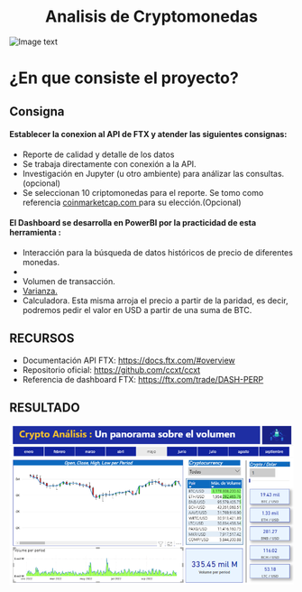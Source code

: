 
# <h1 align="center">Analisis de Cryptomonedas</h1>
![Image text](https://camo.githubusercontent.com/27f093140fdd2a067a211000b6bbf1b39d21dc125cd34b5f5411931c9d61e26e/68747470733a2f2f68656c702e6674782e636f6d2f68632f61727469636c655f6174746163686d656e74732f343430393939343937333834342f6d6365636c6970302e706e67)


# **¿En que consiste el proyecto?**

## Consigna

#### Establecer la conexion al API de FTX y atender las siguientes consignas:
* Reporte de calidad y detalle de los datos
* Se trabaja directamente con conexión a la API. 
* Investigación en Jupyter (u otro ambiente) para análizar las consultas. (opcional)
* Se seleccionan 10 criptomonedas para el reporte. Se tomo como referencia [coinmarketcap.com ](https://coinmarketcap.com/es/) para su elección.(Opcional)

#### El Dashboard se desarrolla en PowerBI por la practicidad de esta herramienta :
* Interacción para la búsqueda de datos históricos de precio de diferentes monedas.
* 
* Volumen de transacción.
* [Varianza.](https://economipedia.com/definiciones/varianza.html#:~:text=La%20varianza%20es%20una%20medida,la%20desviaci%C3%B3n%20t%C3%ADpica%20al%20cuadrado) 
* Calculadora. Esta misma arroja el precio a partir de la paridad, es decir, podremos pedir el valor en USD a partir de una suma de BTC. 


## RECURSOS
* Documentación API FTX: https://docs.ftx.com/#overview
* Repositorio oficial: https://github.com/ccxt/ccxt
* Referencia de dashboard FTX: https://ftx.com/trade/DASH-PERP

## RESULTADO
![Image text](https://github.com/Yoelcaro14/Analisis-de-cryptomonedas/blob/master/Dash_crypto.PNG)
